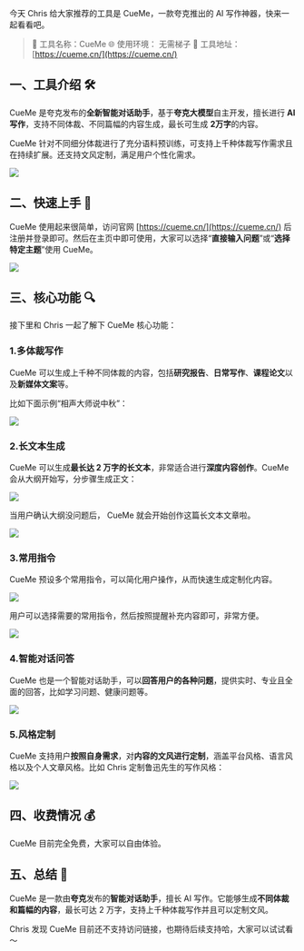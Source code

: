 今天 Chris 给大家推荐的工具是 CueMe，一款夸克推出的 AI 写作神器，快来一起看看吧。

> 🌟 工具名称：CueMe
> 🌐 使用环境： 无需梯子
> 🔗 工具地址：[https://cueme.cn/](https://cueme.cn/)

## 一、工具介绍 🛠️

CueMe 是夸克发布的**全新智能对话助手**，基于**夸克大模型**自主开发，擅长进行 **AI 写作**，支持不同体裁、不同篇幅的内容生成，最长可生成 **2万字**的内容。

CueMe 针对不同细分体裁进行了充分语料预训练，可支持上千种体裁写作需求且在持续扩展。还支持文风定制，满足用户个性化需求。

![](https://cdn.nlark.com/yuque/0/2024/png/186051/1726374190535-e09ccda5-5789-4e3c-a19d-0dfe7ed68758.png)

## 二、快速上手 🚀

CueMe 使用起来很简单，访问官网 [https://cueme.cn/](https://cueme.cn/) 后注册并登录即可。然后在主页中即可使用，大家可以选择“**直接输入问题**”或“**选择特定主题**”使用 CueMe。

![](https://cdn.nlark.com/yuque/0/2024/png/186051/1726374789879-b5a5b0b5-c32f-4e69-8768-3e5a4f1a49a0.png)

## 三、核心功能 🔍

接下里和 Chris 一起了解下 CueMe 核心功能：

### 1.多体裁写作

CueMe 可以生成上千种不同体裁的内容，包括**研究报告**、**日常写作**、**课程论文**以及**新媒体文案**等。

比如下面示例“相声大师说中秋”：

![](https://cdn.nlark.com/yuque/0/2024/png/186051/1726375996448-ffd9c549-3b6c-44af-8e4f-73c4487c060f.png)

### 2.长文本生成

CueMe 可以生成**最长达 2 万字的长文本**，非常适合进行**深度内容创作**。CueMe 会从大纲开始写，分步骤生成正文：

![](https://cdn.nlark.com/yuque/0/2024/png/186051/1726376226936-50bdc474-2043-4ff3-9e59-54f85e214110.png)

当用户确认大纲没问题后， CueMe 就会开始创作这篇长文本文章啦。

![](https://cdn.nlark.com/yuque/0/2024/png/186051/1726376316924-96d51b53-6a2c-400f-9ccd-6e49a007ef78.png)

### 3.常用指令

CueMe 预设多个常用指令，可以简化用户操作，从而快速生成定制化内容。

![](https://cdn.nlark.com/yuque/0/2024/png/186051/1726376431917-403fd19e-bc76-4e72-a98e-b85b6a3c5156.png)

用户可以选择需要的常用指令，然后按照提醒补充内容即可，非常方便。

![](https://cdn.nlark.com/yuque/0/2024/png/186051/1726376543831-9fb11597-df6c-4207-994c-86976392c7bb.png)

### 4.智能对话问答

CueMe 也是一个智能对话助手，可以**回答用户的各种问题**，提供实时、专业且全面的回答，比如学习问题、健康问题等。

![](https://cdn.nlark.com/yuque/0/2024/png/186051/1726376670519-2893f6a0-8a0a-4b11-8538-4d80d7619cb5.png)

### 5.风格定制

CueMe 支持用户**按照自身需求**，对**内容的文风进行定制**，涵盖平台风格、语言风格以及个人文章风格。比如 Chris 定制鲁迅先生的写作风格：

![](https://cdn.nlark.com/yuque/0/2024/png/186051/1726377014359-f8cd4eed-5282-49d2-9f36-1e4326fece6f.png)

## 四、收费情况 💰

CueMe 目前完全免费，大家可以自由体验。

## 五、总结 📝

CueMe 是一款由**夸克**发布的**智能对话助手**，擅长 AI 写作。它能够生成**不同体裁和篇幅的内容**，最长可达 2 万字，支持上千种体裁写作并且可以定制文风。

Chris 发现 CueMe 目前还不支持访问链接，也期待后续支持哈，大家可以试试看～
